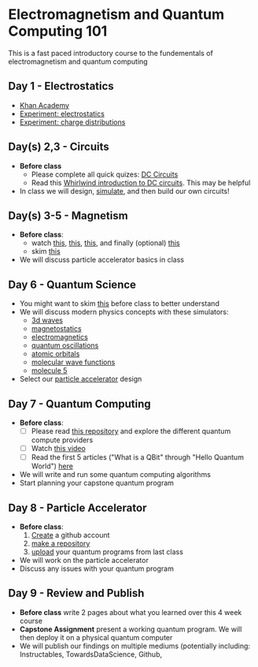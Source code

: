 # Electromagnetism and Quantum Computing 101

This is a fast paced introductory course to the fundementals of electromagnetism and quantum computing

## Day 1 - Electrostatics

- [Khan Academy](https://www.khanacademy.org/science/ap-physics-1/ap-electric-charge-electric-force-and-voltage)
- [Experiment: electrostatics](https://phet.colorado.edu/sims/html/balloons-and-static-electricity/latest/balloons-and-static-electricity_en.html)
- [Experiment: charge distributions](https://phet.colorado.edu/sims/html/charges-and-fields/latest/charges-and-fields_en.html)

## Day(s) 2,3 - Circuits

- **Before class**
  - Please complete all quick quizes: [DC Circuits](https://www.khanacademy.org/science/ap-physics-1/ap-circuits-topic)
  - Read this [Whirlwind introduction to DC circuits](https://www.electronicshub.org/dc-circuits-basics/). This may be helpful
- In class we will design, [simulate](https://www.circuitlab.com/), and then build our own circuits!

## Day(s) 3-5 - Magnetism

- **Before class**:
  - watch [this](https://youtu.be/s94suB5uLWw), [this](https://youtu.be/pQp6bmJPU_0), [this](https://youtu.be/5fqwJyt4Lus), and finally (optional) [this](https://youtu.be/K40lNL3KsJ4)
  - skim [this](https://www.khanacademy.org/science/ap-physics-2/ap-magnetic-forces-and-magnetic-fields)
- We will discuss particle accelerator basics in class

## Day 6 - Quantum Science

- You might want to skim [this](https://openstax.org/books/university-physics-volume-3/pages/7-introduction) before class to better understand
- We will discuss modern physics concepts with these simulators:
  - [3d waves](https://www.falstad.com/wavebox/) 
  - [magnetostatics](https://www.falstad.com/vector3dm/)
  - [electromagnetics](https://www.falstad.com/emwave2/)
  - [quantum oscillations](https://www.falstad.com/qm3dosc/)
  - [atomic orbitals](https://www.falstad.com/qmatom/)
  - [molecular wave functions](https://www.falstad.com/qmmo/)
  - [molecule 5](https://www.myphysicslab.com/)
- Select our [particle accelerator](https://github.com/JacobFV/particle-accelerator) design

## Day 7 - Quantum Computing

- **Before class**:
  - [ ] Please read [this repository](https://github.com/JacobFV/Quantum-Computing) and explore the different quantum compute providers
  - [ ] Watch [this video](https://www.youtube.com/watch?v=lvTqbM5Dq4Q)
  - [ ] Read the first 5 articles ("What is a QBit" through "Hello Quantum World") [here](https://www.quantum-inspire.com/kbase/introduction-to-quantum-computing/)
- We will write and run some quantum computing algorithms
- Start planning your capstone quantum program

## Day 8 - Particle Accelerator
- **Before class**:
  1. [Create](https://github.com/) a github account
  2. [make a repository](https://docs.github.com/en/github/getting-started-with-github/create-a-repo)
  3. [upload](https://docs.github.com/en/github/managing-files-in-a-repository/adding-a-file-to-a-repository) your quantum programs from last class
- We will work on the particle accelerator
- Discuss any issues with your quantum program

## Day 9 - Review and Publish
- **Before class** write 2 pages about what you learned over this 4 week course
- **Capstone Assignment** present a working quantum program. We will then deploy it on a physical quantum computer
- We will publish our findings on multiple mediums (potentially including: Instructables, TowardsDataScience, Github, 
